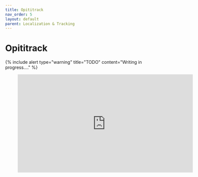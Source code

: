 ```yaml
---
title: Opititrack
nav_order: 5
layout: default
parent: Localization & Tracking
---
```


# Opititrack

{% include alert type="warning" title="TODO" content="Writing in progress...." %}

<figure class="video_container">
  <iframe width="560" height="315" src="https://www.youtube.com/embed/qrN2M2PBeW0" frameborder="0" allow="accelerometer; autoplay; clipboard-write; encrypted-media; gyroscope; picture-in-picture" allowfullscreen></iframe>
</figure>
